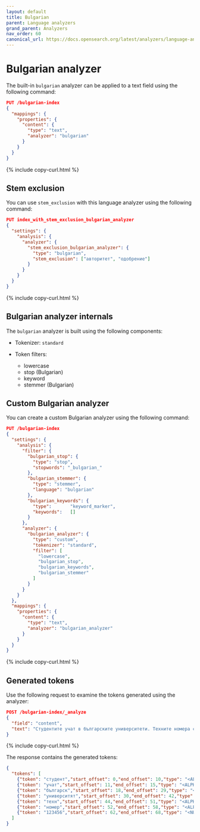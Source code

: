```yaml
---
layout: default
title: Bulgarian
parent: Language analyzers
grand_parent: Analyzers
nav_order: 60
canonical_url: https://docs.opensearch.org/latest/analyzers/language-analyzers/bulgarian/
---
```


# Bulgarian analyzer

The built-in `bulgarian` analyzer can be applied to a text field using the following command:

```json
PUT /bulgarian-index
{
  "mappings": {
    "properties": {
      "content": {
        "type": "text",
        "analyzer": "bulgarian"
      }
    }
  }
}
```
{% include copy-curl.html %}

## Stem exclusion

You can use `stem_exclusion` with this language analyzer using the following command:

```json
PUT index_with_stem_exclusion_bulgarian_analyzer
{
  "settings": {
    "analysis": {
      "analyzer": {
        "stem_exclusion_bulgarian_analyzer": {
          "type": "bulgarian",
          "stem_exclusion": ["авторитет", "одобрение"]
        }
      }
    }
  }
}
```
{% include copy-curl.html %}

## Bulgarian analyzer internals

The `bulgarian` analyzer is built using the following components:

- Tokenizer: `standard`

- Token filters:
  - lowercase
  - stop (Bulgarian)
  - keyword
  - stemmer (Bulgarian)

## Custom Bulgarian analyzer

You can create a custom Bulgarian analyzer using the following command:

```json
PUT /bulgarian-index
{
  "settings": {
    "analysis": {
      "filter": {
        "bulgarian_stop": {
          "type": "stop",
          "stopwords": "_bulgarian_"
        },
        "bulgarian_stemmer": {
          "type": "stemmer",
          "language": "bulgarian"
        },
        "bulgarian_keywords": {
          "type":       "keyword_marker",
          "keywords":   [] 
        }
      },
      "analyzer": {
        "bulgarian_analyzer": {
          "type": "custom",
          "tokenizer": "standard",
          "filter": [
            "lowercase",
            "bulgarian_stop",
            "bulgarian_keywords",
            "bulgarian_stemmer"
          ]
        }
      }
    }
  },
  "mappings": {
    "properties": {
      "content": {
        "type": "text",
        "analyzer": "bulgarian_analyzer"
      }
    }
  }
}
```
{% include copy-curl.html %}

## Generated tokens

Use the following request to examine the tokens generated using the analyzer:

```json
POST /bulgarian-index/_analyze
{
  "field": "content",
  "text": "Студентите учат в българските университети. Техните номера са 123456."
}
```
{% include copy-curl.html %}

The response contains the generated tokens:

```json
{
  "tokens": [
    {"token": "студент","start_offset": 0,"end_offset": 10,"type": "<ALPHANUM>","position": 0},
    {"token": "учат","start_offset": 11,"end_offset": 15,"type": "<ALPHANUM>","position": 1},
    {"token": "българск","start_offset": 18,"end_offset": 29,"type": "<ALPHANUM>","position": 3},
    {"token": "университят","start_offset": 30,"end_offset": 42,"type": "<ALPHANUM>","position": 4},
    {"token": "техн","start_offset": 44,"end_offset": 51,"type": "<ALPHANUM>","position": 5},
    {"token": "номер","start_offset": 52,"end_offset": 58,"type": "<ALPHANUM>","position": 6},
    {"token": "123456","start_offset": 62,"end_offset": 68,"type": "<NUM>","position": 8}
  ]
}
```